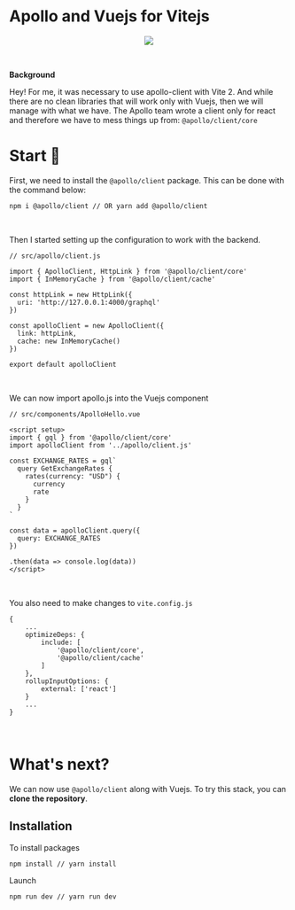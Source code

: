 # Apollo and Vuejs for Vitejs

<p align="center">
  <img src="https://hsto.org/webt/60/14/56/601456d15afd1062653689.png">
  <br>
</p>

<br>

**Background**

Hey! For me, it was necessary to use apollo-client with Vite 2. And while there are no clean libraries that will work only with Vuejs, then we will manage with what we have. The Apollo team wrote a client only for react and therefore we have to mess things up from: ```@apollo/client/core```

# Start 🚀

First, we need to install the ```@apollo/client``` package. This can be done with the command below:

    npm i @apollo/client // OR yarn add @apollo/client

<br>

Then I started setting up the configuration to work with the backend.
```
// src/apollo/client.js

import { ApolloClient, HttpLink } from '@apollo/client/core'
import { InMemoryCache } from '@apollo/client/cache'

const httpLink = new HttpLink({
  uri: 'http://127.0.0.1:4000/graphql'
})

const apolloClient = new ApolloClient({
  link: httpLink, 
  cache: new InMemoryCache()
})

export default apolloClient
```
<br>

We can now import apollo.js into the Vuejs component
```
// src/components/ApolloHello.vue

<script setup>
import { gql } from '@apollo/client/core'
import apolloClient from '../apollo/client.js'

const EXCHANGE_RATES = gql`
  query GetExchangeRates {
    rates(currency: "USD") {
      currency
      rate
    }
  }
`

const data = apolloClient.query({
  query: EXCHANGE_RATES
})

.then(data => console.log(data))
</script>
```

<br>

You also need to make changes to ```vite.config.js```
```
{
    ...
    optimizeDeps: {
        include: [
            '@apollo/client/core',
            '@apollo/client/cache'
        ]
    },
    rollupInputOptions: {
        external: ['react']
    }
    ...
}
```

<br>

# What's next?
We can now use ```@apollo/client``` along with Vuejs. To try this stack, you can **clone the repository**.

## Installation
To install packages

    npm install // yarn install

Launch

    npm run dev // yarn run dev
